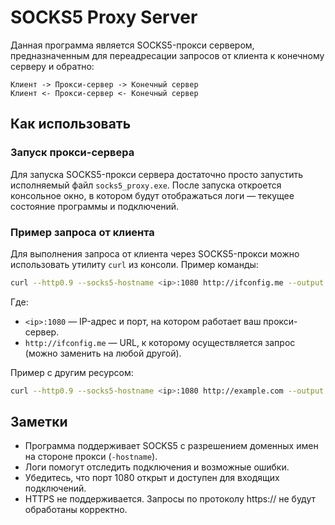 # SOCKS5 Proxy Server
Данная программа является SOCKS5-прокси сервером, предназначенным для переадресации запросов от клиента к конечному серверу и обратно:
```
Клиент -> Прокси-сервер -> Конечный сервер  
Клиент <- Прокси-сервер <- Конечный сервер
```
## Как использовать
### Запуск прокси-сервера
Для запуска SOCKS5-прокси сервера достаточно просто запустить исполняемый файл `socks5_proxy.exe`. После запуска откроется консольное окно, в котором будут отображаться логи — текущее состояние программы и подключений.

### Пример запроса от клиента
Для выполнения запроса от клиента через SOCKS5-прокси можно использовать утилиту `curl` из консоли. Пример команды:

```bash
curl --http0.9 --socks5-hostname <ip>:1080 http://ifconfig.me --output -
```
Где:
* `<ip>:1080` — IP-адрес и порт, на котором работает ваш прокси-сервер.
* `http://ifconfig.me` — URL, к которому осуществляется запрос (можно заменить на любой другой).

Пример с другим ресурсом:
```bash
curl --http0.9 --socks5-hostname <ip>:1080 http://example.com --output -
```

## Заметки
* Программа поддерживает SOCKS5 с разрешением доменных имен на стороне прокси (`-hostname`).
* Логи помогут отследить подключения и возможные ошибки.
* Убедитесь, что порт 1080 открыт и доступен для входящих подключений.
* HTTPS не поддерживается. Запросы по протоколу https:// не будут обработаны корректно.